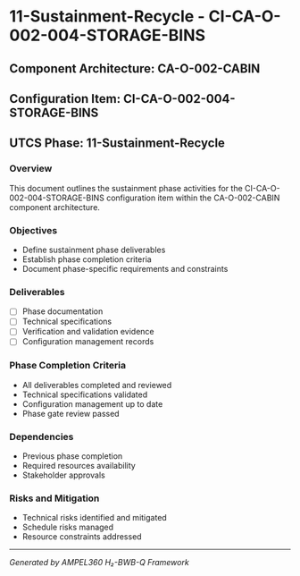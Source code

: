 # 11-Sustainment-Recycle - CI-CA-O-002-004-STORAGE-BINS

## Component Architecture: CA-O-002-CABIN
## Configuration Item: CI-CA-O-002-004-STORAGE-BINS
## UTCS Phase: 11-Sustainment-Recycle

### Overview
This document outlines the sustainment phase activities for the CI-CA-O-002-004-STORAGE-BINS configuration item within the CA-O-002-CABIN component architecture.

### Objectives
- Define sustainment phase deliverables
- Establish phase completion criteria
- Document phase-specific requirements and constraints

### Deliverables
- [ ] Phase documentation
- [ ] Technical specifications
- [ ] Verification and validation evidence
- [ ] Configuration management records

### Phase Completion Criteria
- All deliverables completed and reviewed
- Technical specifications validated
- Configuration management up to date
- Phase gate review passed

### Dependencies
- Previous phase completion
- Required resources availability
- Stakeholder approvals

### Risks and Mitigation
- Technical risks identified and mitigated
- Schedule risks managed
- Resource constraints addressed

---
*Generated by AMPEL360 H₂-BWB-Q Framework*
